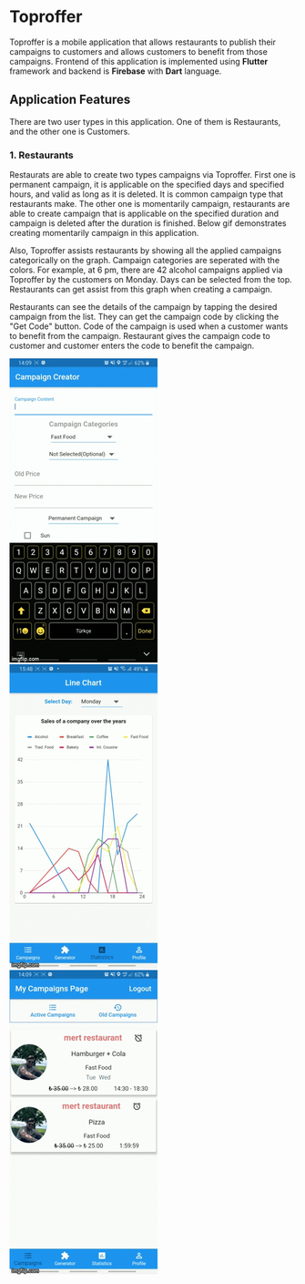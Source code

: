 # Toproffer

Toproffer is a mobile application that allows restaurants to publish their campaigns to customers and allows customers to benefit from those campaigns. Frontend of this application is implemented using **Flutter** framework and backend is **Firebase** with **Dart** language. 

## Application Features 

There are two user types in this application. One of them is Restaurants, and the other one is Customers.

### 1. Restaurants 

 Restaurats are able to create two types campaigns via Toproffer. First one is permanent campaign, it is applicable on the specified days and specified hours, and valid as long as it is deleted. It is common campaign type that restaurants make. The other one is momentarily campaign, restaurants are able to create campaign that is applicable on the specified duration and campaign is deleted after the duration is finished. Below gif demonstrates creating momentarily campaign in this application. 

 
 Also, Toproffer assists restaurants by showing all the applied campaigns categorically on the graph. Campaign categories are seperated with the colors. For example, at 6 pm, there are 42 alcohol campaigns applied via Toproffer by the customers on Monday. Days can be selected from the top. Restaurants can get assist from this graph when creating a campaign.
 


 Restaurants can see the details of the campaign by tapping the desired campaign from the list. They can get the campaign code by clicking the "Get Code" button. Code of the campaign is used when a customer wants to benefit from the campaign. Restaurant gives the campaign code to customer and customer enters the code to benefit the campaign. 
 
<img display="inline-block" src="/assets/46sgku.gif?raw=true"> <img display="inline-block" src="/assets/46siau.gif?raw=true"> <img display="inline-block" src="/assets/46sjct.gif?raw=true">


